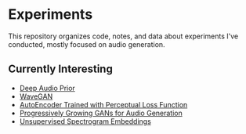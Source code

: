 # Experiments

This repository organizes code, notes, and data about experiments I've
conducted, mostly focused on audio generation.

## Currently Interesting
- [Deep Audio Prior](deep-audio-prior)
- [WaveGAN](wave-gan)
- [AutoEncoder Trained with Perceptual Loss Function](raw-sample-autoencoder)
- [Progressively Growing GANs for Audio Generation](growing-gan-audio)
- [Unsupervised Spectrogram Embeddings](spectrogram-embedding)